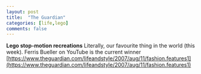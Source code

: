 ```yaml
---
layout: post
title:  "The Guardian"
categories: [life,lego]
comments: false
---
```


**Lego stop-motion recreations** Literally, our favourite thing in the world (this week). Ferris Bueller on YouTube is the current winner
[https://www.theguardian.com/lifeandstyle/2007/aug/11/fashion.features1](https://www.theguardian.com/lifeandstyle/2007/aug/11/fashion.features1)
